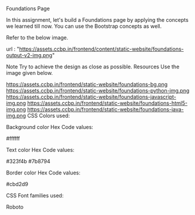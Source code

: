 Foundations Page

In this assignment, let's build a Foundations page by applying the concepts we learned till now. You can use the Bootstrap concepts as well.

Refer to the below image.

url : "https://assets.ccbp.in/frontend/content/static-website/foundations-output-v2-img.png"

Note
Try to achieve the design as close as possible.
Resources
Use the image given below.


https://assets.ccbp.in/frontend/static-website/foundations-bg.png
https://assets.ccbp.in/frontend/static-website/foundations-python-img.png
https://assets.ccbp.in/frontend/static-website/foundations-javascript-img.png
https://assets.ccbp.in/frontend/static-website/foundations-html5-img.png
https://assets.ccbp.in/frontend/static-website/foundations-java-img.png
CSS Colors used:

Background color Hex Code values:

#ffffff

Text color Hex Code values:

#323f4b
#7b8794

Border color Hex Code values:

#cbd2d9

CSS Font families used:

Roboto
